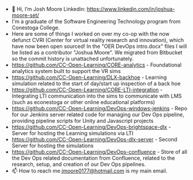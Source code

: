- 👋 Hi, I’m Josh Moore Linkedin: https://www.linkedin.com/in/joshua-moore-set/
- I'm a graduate of the Software Engineering Technology program from Conestoga College.
- Here are some of things I worked on over my co-op with the now defunct CVRI (Center for virtual reality research and innovation), which have now been open sourced! In the "OER DevOps intro.docx" files I will be listed as a contributor "Joshua Moore". We migrated from Bitbucket so the commit history is unattached unfortunately.
- https://github.com/CC-Open-Learning/CORE-analytics - Foundational analytics system built to support the VR sims
- https://github.com/CC-Open-Learning/DLX-backhoe - Learning simulation related to the start of day/start up inspection of a back hoe
- https://github.com/CC-Open-Learning/CORE-LTI-integration - Integrating LTI communication into the sims to communicate with LMS (such as econestoga or other online educational platforms)
- https://github.com/CC-Open-Learning/DevOps-windows-jenkins - Repo for our Jenkins server related code for managing our Dev Ops pipeline, providing pipeline scripts for Unity and Javascript projects
- https://github.com/CC-Open-Learning/DevOps-brightspace-dlx - Server for hosting the Learning simulations via LTI
- https://github.com/CC-Open-Learning/DevOps-dlx-server - Second Server for hosting the simulations
- https://github.com/CC-Open-Learning/DevOps-confluence - Store of all the Dev Ops related documentation from Confluence, related to the research, setup, and creation of our Dev Ops pipelines.
- 📫 How to reach me jmoore0177@hotmail.com is my main email.


